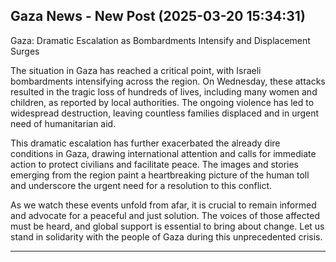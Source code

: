 ## Gaza News - New Post (2025-03-20 15:34:31)

Gaza: Dramatic Escalation as Bombardments Intensify and Displacement Surges

The situation in Gaza has reached a critical point, with Israeli bombardments intensifying across the region. On Wednesday, these attacks resulted in the tragic loss of hundreds of lives, including many women and children, as reported by local authorities. The ongoing violence has led to widespread destruction, leaving countless families displaced and in urgent need of humanitarian aid.

This dramatic escalation has further exacerbated the already dire conditions in Gaza, drawing international attention and calls for immediate action to protect civilians and facilitate peace. The images and stories emerging from the region paint a heartbreaking picture of the human toll and underscore the urgent need for a resolution to this conflict.

As we watch these events unfold from afar, it is crucial to remain informed and advocate for a peaceful and just solution. The voices of those affected must be heard, and global support is essential to bring about change. Let us stand in solidarity with the people of Gaza during this unprecedented crisis.

---

